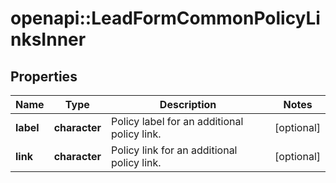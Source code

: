# openapi::LeadFormCommonPolicyLinksInner


## Properties
Name | Type | Description | Notes
------------ | ------------- | ------------- | -------------
**label** | **character** | Policy label for an additional policy link. | [optional] 
**link** | **character** | Policy link for an additional policy link. | [optional] 


